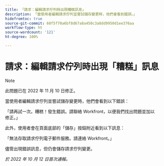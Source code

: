 ```yaml
---
title: 「請求：編輯請求佇列時出現糟糕訊息」
description: 「當使用者編輯請求佇列並嘗試儲存變更時，他們會看到錯誤。」
hidefromtoc: true
source-git-commit: 60f5f70a6bf8d67a8a450c3a8dd9950d1ee376aa
workflow-type: ht
source-wordcount: '121'
ht-degree: 100%

---
```



# 請求：編輯請求佇列時出現「糟糕」訊息

>[!NOTE]
>
>此問題已在 2022 年 11 月 10 日修正。

當使用者編輯請求佇列並嘗試儲存變更時，他們會看到以下錯誤：

「請再試一次。糟糕！發生錯誤。請聯絡 Workfront，以便我們找出問題並加以修正。」

此外，使用者會在頁面底部的「儲存」按鈕附近看到以下訊息：

「無法存取請求佇列電子郵件服務。請連絡 Workfront。」

儘管出現錯誤訊息，但仍會儲存請求佇列變更。

_於 2022 年 10 月 12 日首次通報。_

